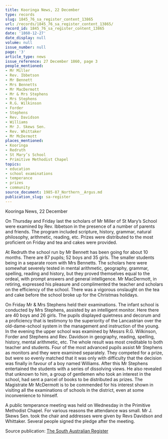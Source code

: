 ```yaml
---
title: Kooringa News, 22 December
type: records
slug: 1845_76_sa_register_content_13865
url: /records/1845_76_sa_register_content_13865/
record_id: 1845_76_sa_register_content_13865
date: '1860-12-27'
date_display: null
volume: null
issue_number: null
page: '3'
article_type: news
issue_reference: 27 December 1860, page 3
people_mentioned:
- Mr Miller
- Rev. Ibbetson
- Mr Bennett
- Mrs Bennetts
- Mr MacDermott
- Mr & Mrs Stephens
- Mrs Stephens
- R.G. Wilkinson
- Forder
- Stephens
- Rev. Davidson
- Williams
- Mr J. Skews Sen.
- Rev. Whittaker
- Mr McDermott
places_mentioned:
- Kooringa
- Redruth
- St Mary’s School
- Primitive Methodist Chapel
topics:
- education
- school examinations
- temperance
- prizes
- community
source_document: 1985-87_Northern__Argus.md
publication_slug: sa-register
---
```


Kooringa News, 22 December

On Thursday and Friday last the scholars of Mr Miller of St Mary’s School were examined by Rev. Ibbetson in the presence of a number of parents and friends.  The program included scripture, history, grammar, natural philosophy, arithmetic, reading, etc.  Prizes were distributed to the most proficient on Friday and tea and cakes were provided.

At Redruth the school run by Mr Bennett has been going for about 10 months.  There are 87 pupils; 52 boys and 35 girls.  The smaller students being in a separate room with Mrs Bennetts.  The scholars here were somewhat severely tested in mental arithmetic, geography, grammar, spelling, reading and history, but they proved themselves equal to the ordeal, with prompt answers and general intelligence.  Mr MacDermott, in retiring, expressed his pleasure and complimented the teacher and scholars on the efficiency of the school.  There was a vigorous onslaught on the tea and cake before the school broke up for the Christmas holidays.

On Friday Mr & Mrs Stephens held their examinations.  The infant school is conducted by Mrs Stephens, assisted by an intelligent monitor.  Here there are 40 boys and 26 girls.  The pupils displayed quietness and decorum and a proficiency that is testimony to the superiority of the Lancastrian over the old-dame-school system in the management and instruction of the young.  In the evening the upper school was examined by Messrs R.G. Wilkinson, Forder and Stephens and Rev. Davidson in geography, reading, spelling, history, mental arithmetic, etc.  The whole result was most creditable to both teacher and students.  Four of the most advanced pupils assist Mr Stephens as monitors and they were examined separately.  They competed for a prize, but were so evenly matched that it was only with difficulty that the decision was finally in favour of a boy named Williams.  After this Mr Stephens entertained the students with a series of dissolving views.  He also revealed that unknown to him, a group of gentlemen who took an interest in the school, had sent a parcel of books to be distributed as prizes.  The Magistrate Mr McDermott is to be commended for his interest shown in visiting all the examinations of schools in the district, even at some inconvenience to himself.

A public temperance meeting was held on Wednesday in the Primitive Methodist Chapel.  For various reasons the attendance was small.  Mr J. Skews Sen. took the chair and addresses were given by Revs Davidson and Whittaker.  Several people signed the pledge after the meeting.

Source publication: [The South Australian Register](/publications/sa-register/)
